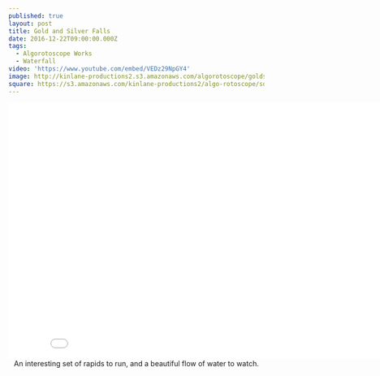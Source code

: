 ```yaml
---
published: true
layout: post
title: Gold and Silver Falls
date: 2016-12-22T09:00:00.000Z
tags:
  - Algorotoscope Works
  - Waterfall
video: 'https://www.youtube.com/embed/VEDz29NpGY4'
image: http://kinlane-productions2.s3.amazonaws.com/algorotoscope/goldsilverfalls/creativity/file-00_00_00_00.jpg
square: https://s3.amazonaws.com/kinlane-productions2/algo-rotoscope/square/file-00_00_00_00_square.jpg
---
```

<center><iframe width="853" height="505" src="{{ page.video }}" frameborder="0" allowfullscreen></iframe></center>
<center>An interesting set of rapids to run, and a beautiful flow of water to watch.</center>
